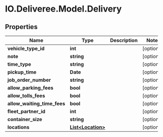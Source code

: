 # IO.Deliveree.Model.Delivery
## Properties

Name | Type | Description | Notes
------------ | ------------- | ------------- | -------------
**vehicle_type_id** | **int** |  | [optional] 
**note** | **string** |  | [optional] 
**time_type** | **string** |  | [optional] 
**pickup_time** | **Date** |  | [optional] 
**job_order_number** | **string** |  | [optional] 
**allow_parking_fees** | **bool** |  | [optional] 
**allow_tolls_fees** | **bool** |  | [optional] 
**allow_waiting_time_fees** | **bool** |  | [optional] 
**fleet_partner_id** | **int** |  | [optional] 
**container_size** | **string** |  | [optional] 
**locations** | [**List&lt;Location&gt;**](Location.md) |  | [optional] 
